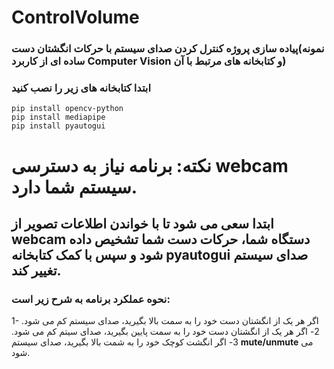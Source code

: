 # ControlVolume
### پیاده سازی پروژه کنترل کردن صدای سیستم با حرکات انگشتان دست(نمونه ساده ای از کاربرد **Computer Vision** و کتابخانه های مرتبط با آن)
### ابتدا کتابخانه های زیر را نصب کنید

``` pip install opencv-python ```  
``` pip install mediapipe ``` \
``` pip install pyautogui ```



# نکته: برنامه نیاز به دسترسی **webcam** سیستم شما دارد.
## ابتدا سعی می شود تا با خواندن اطلاعات تصویر از **webcam** دستگاه شما، حرکات دست شما تشخیص داده شود و سپس با کمک کتابخانه **pyautogui** صدای سیستم تغییر کند.
### نحوه عملکرد برنامه به شرح زیر است:
1- اگر هر یک از انگشتان دست خود را به سمت بالا بگیرید، صدای سیستم کم می شود.
2- اگر هر یک از انگشتان دست خود را به سمت پایین بگیرید، صدای سیتم کم می شود.
3- اگر انگشت کوچک خود را به شمت بالا بگیرید، صدای سیستم **mute/unmute** می شود.









